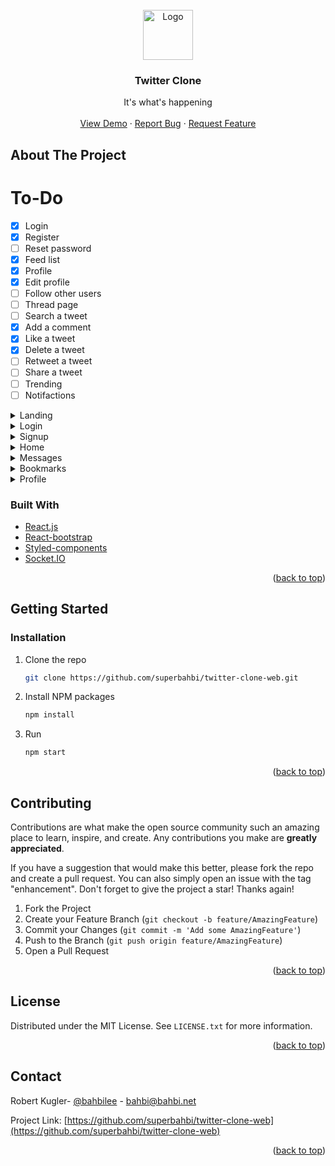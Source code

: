 <div id="top"></div>
<!--
*** Thanks for checking out the Best-README-Template. If you have a suggestion
*** that would make this better, please fork the repo and create a pull request
*** or simply open an issue with the tag "enhancement".
*** Don't forget to give the project a star!
*** Thanks again! Now go create something AMAZING! :D
-->



<!-- PROJECT SHIELDS -->
<!--
*** I'm using markdown "reference style" links for readability.
*** Reference links are enclosed in brackets [ ] instead of parentheses ( ).
*** See the bottom of this document for the declaration of the reference variables
*** for contributors-url, forks-url, etc. This is an optional, concise syntax you may use.
*** https://www.markdownguide.org/basic-syntax/#reference-style-links

[![Contributors][contributors-shield]][contributors-url]
[![Forks][forks-shield]][forks-url]
[![Stargazers][stars-shield]][stars-url]
[![Issues][issues-shield]][issues-url]
[![MIT License][license-shield]][license-url]
[![LinkedIn][linkedin-shield]][linkedin-url]
-->


<!-- PROJECT LOGO -->
<br />
<div align="center">
  <a href="https://github.com/superbahbi/twitter-clone-web">
    <img src="https://user-images.githubusercontent.com/1689092/179884503-fdd81c0c-24bf-4ea8-a18c-99cf72d3421e.svg" alt="Logo" width="80" height="80">
  </a>


<h3 align="center">Twitter Clone</h3>

  <p align="center">
    It's what's happening
    <br />
    <br />
    <a href="https://twitter.bahbi.net/">View Demo</a>
    ·
    <a href="https://github.com/superbahbi/twitter-clone-web/issues">Report Bug</a>
    ·
    <a href="https://github.com/superbahbi/twitter-clone-web/issues">Request Feature</a>
  </p>
</div>

<!-- ABOUT THE PROJECT -->
## About The Project
# To-Do
- [x] Login
- [x] Register
- [ ] Reset password
- [x] Feed list
- [x] Profile
- [x] Edit profile
- [ ] Follow other users
- [ ] Thread page
- [ ] Search a tweet
- [x] Add a comment
- [x] Like a tweet
- [x] Delete a tweet
- [ ] Retweet a tweet
- [ ] Share a tweet
- [ ] Trending
- [ ] Notifactions

<details>
<summary>Landing</summary>
<img width="800" src="https://user-images.githubusercontent.com/1689092/179886364-4bbf7973-4833-441f-b396-8ef2528c0471.png">
</details>
<details>
  <summary>Login</summary>
<img width="800" src="https://user-images.githubusercontent.com/1689092/179886480-7031dd43-44e4-42c4-9fa5-938ffb039d80.png">
</details>
<details>
  <summary>Signup</summary>
<img width="800" src="https://user-images.githubusercontent.com/1689092/179886552-a74be459-6179-4741-92af-afb3abe8c900.png">
</details>
<details>
<summary>Home</summary>
<img width="800" src="https://user-images.githubusercontent.com/1689092/179885579-936eb84d-bfd0-488d-8135-de5e6f73a5bc.png">
</details>
<details>
<summary>Messages</summary>
<img width="800" src="https://user-images.githubusercontent.com/1689092/179885240-2468f7f8-0a6a-4cfe-b04c-064b767a957a.png">
</details>
<details>
<summary>Bookmarks</summary>
<img width="800" src="https://user-images.githubusercontent.com/1689092/179885400-522931e5-a167-4e2d-ba7b-1d9ec8c938a3.png">
</details>
<details>
<summary>Profile</summary>
<img width="800" src="https://user-images.githubusercontent.com/1689092/179885501-8aa11964-ebb4-4213-9251-b7f435b99f73.png">
</details>

### Built With

* [React.js](https://reactjs.org/)
* [React-bootstrap](https://react-bootstrap.github.io/)
* [Styled-components](https://github.com/styled-components/styled-components)
* [Socket.IO](https://socket.io/)

<p align="right">(<a href="#top">back to top</a>)</p>

<!-- GETTING STARTED -->
## Getting Started

### Installation

1. Clone the repo
   ```sh
   git clone https://github.com/superbahbi/twitter-clone-web.git
   ```
2. Install NPM packages
   ```sh
   npm install
   ```
3. Run 
   ```sh
   npm start
   ```

<p align="right">(<a href="#top">back to top</a>)</p>


<!-- CONTRIBUTING -->
## Contributing

Contributions are what make the open source community such an amazing place to learn, inspire, and create. Any contributions you make are **greatly appreciated**.

If you have a suggestion that would make this better, please fork the repo and create a pull request. You can also simply open an issue with the tag "enhancement".
Don't forget to give the project a star! Thanks again!

1. Fork the Project
2. Create your Feature Branch (`git checkout -b feature/AmazingFeature`)
3. Commit your Changes (`git commit -m 'Add some AmazingFeature'`)
4. Push to the Branch (`git push origin feature/AmazingFeature`)
5. Open a Pull Request

<p align="right">(<a href="#top">back to top</a>)</p>



<!-- LICENSE -->
## License

Distributed under the MIT License. See `LICENSE.txt` for more information.

<p align="right">(<a href="#top">back to top</a>)</p>



<!-- CONTACT -->
## Contact

Robert Kugler- [@bahbilee](https://twitter.com/bahbilee) - bahbi@bahbi.net

Project Link: [https://github.com/superbahbi/twitter-clone-web](https://github.com/superbahbi/twitter-clone-web)

<p align="right">(<a href="#top">back to top</a>)</p>


<!-- MARKDOWN LINKS & IMAGES -->
<!-- https://www.markdownguide.org/basic-syntax/#reference-style-links -->
[contributors-shield]: https://img.shields.io/github/contributors/github_username/repo_name.svg?style=for-the-badge
[contributors-url]: https://github.com/github_username/repo_name/graphs/contributors
[forks-shield]: https://img.shields.io/github/forks/github_username/repo_name.svg?style=for-the-badge
[forks-url]: https://github.com/github_username/repo_name/network/members
[stars-shield]: https://img.shields.io/github/stars/github_username/repo_name.svg?style=for-the-badge
[stars-url]: https://github.com/github_username/repo_name/stargazers
[issues-shield]: https://img.shields.io/github/issues/github_username/repo_name.svg?style=for-the-badge
[issues-url]: https://github.com/github_username/repo_name/issues
[license-shield]: https://img.shields.io/github/license/github_username/repo_name.svg?style=for-the-badge
[license-url]: https://github.com/github_username/repo_name/blob/master/LICENSE.txt
[linkedin-shield]: https://img.shields.io/badge/-LinkedIn-black.svg?style=for-the-badge&logo=linkedin&colorB=555
[linkedin-url]: https://linkedin.com/in/linkedin_username
[product-screenshot]: images/screenshot.png
